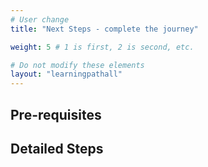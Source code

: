 ```yaml
---
# User change
title: "Next Steps - complete the journey"

weight: 5 # 1 is first, 2 is second, etc.

# Do not modify these elements
layout: "learningpathall"
---
```


## Pre-requisites

 

## Detailed Steps





